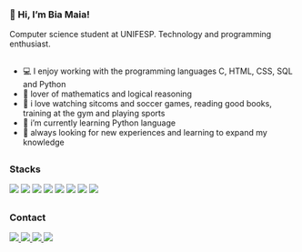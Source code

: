 ### 👋 Hi, I’m Bia Maia!

Computer science student at UNIFESP. Technology and programming enthusiast.

##

* 💻 I enjoy working with the programming languages ​​C, HTML, CSS, SQL and Python
* 🚀 lover of mathematics and logical reasoning
* 💞️ i love watching sitcoms and soccer games, reading good books, training at the gym and playing sports
* 🐍 i’m currently learning Python language
* 👀 always looking for new experiences and learning to expand my knowledge

##

### Stacks
<div style="display: inline-block;">
  <img src="https://img.shields.io/badge/-C-A8B9CC?style=flat-square&logo=c&logoColor=black" style="max-width: 100%;">
  <img src="https://img.shields.io/badge/-SQL-000?style=flat-square&amp;logo=sql&amp;logoColor=white" style="max-width: 100%;">
  <img src="https://img.shields.io/badge/-HTML5-E34F26?style=flat-square&amp;logo=html5&amp;logoColor=white" style="max-width: 100%;">
  <img src="https://img.shields.io/badge/-CSS-1572B6?style=flat-square&amp;logo=css3&amp;logoColor=white" style="max-width: 100%;">
  <img src="https://img.shields.io/badge/-Python-3776AB?style=flat-square&logo=python&logoColor=white" style="max-width: 100%;">
  <img src="https://img.shields.io/badge/-Git-F05032?style=flat-square&logo=git&logoColor=white" style="max-width: 100%;">
  <img src="https://img.shields.io/badge/-TypeScript-007ACC?style=flat-square&logo=typescript&logoColor=white" style="max-width: 100%;">
  <img src ="https://img.shields.io/badge/MySQL-8.0-4479A1?style=flat-square&logo=mysql&logoColor=white" style="max-width: 100%;">
</div>

##

### Contact
<div style="display: inline-block;">
<a href="www.linkedin.com/in/beatrizrmaia">
  <img src="https://img.shields.io/badge/linkedin-%230077B5.svg?style=for-the-badge&logo=linkedin&logoColor=white">
</a>
<a href="mailto: bearodriguesmaia@gmail.com">
  <img src="https://img.shields.io/badge/Gmail-D14836?style=for-the-badge&logo=gmail&logoColor=white">
</a>
<a href="https://contate.me/beatrizrmaia">
  <img src="https://img.shields.io/badge/WhatsApp-25D366?style=for-the-badge&logo=whatsapp&logoColor=white">
</a>
<a href="https://www.instagram.com/beatrizmaiar/">
  <img src="https://img.shields.io/badge/Instagram-%23E4405F.svg?style=for-the-badge&logo=Instagram&logoColor=white">
</a>
</div>



<!---
beatrizmaiar/beatrizmaiar is a ✨ special ✨ repository because its `README.md` (this file) appears on your GitHub profile.
You can click the Preview link to take a look at your changes.
--->

